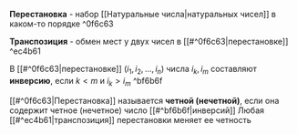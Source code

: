 **Перестановка** - набор [[Натуральные числа|натуральных чисел]] в каком-то порядке ^0f6c63

**Транспозиция** - обмен мест у двух чисел в [[#^0f6c63|перестановке]] ^ec4b61

В [[#^0f6c63|перестановке]]  $(i_1, i_2 ,..., i_n)$ числа $i_k, i_m$ составляют **инверсию**, если $k < m$ и $i_k > i_m$  ^bf6b6f

[[#^0f6c63|Перестановка]] называется **четной (нечетной)**, если она содержит четное
(нечетное) число [[#^bf6b6f|инверсий]]
Любая [[#^ec4b61|транспозиция]] перестановки меняет ее четность